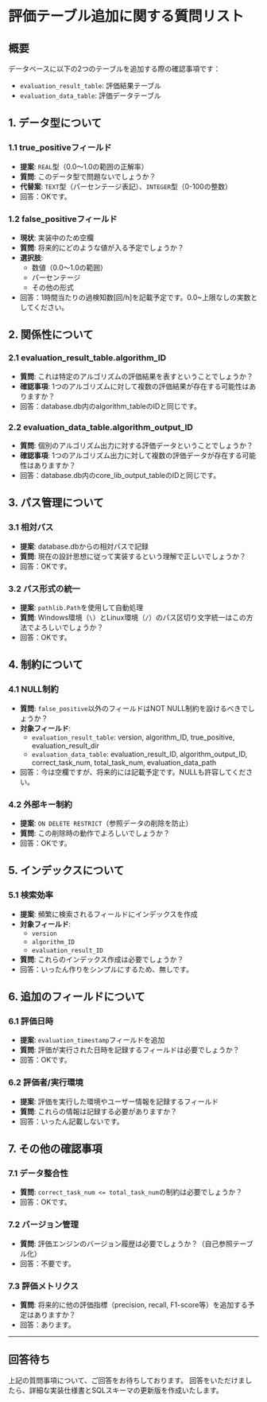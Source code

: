 # 評価テーブル追加に関する質問リスト

## 概要
データベースに以下の2つのテーブルを追加する際の確認事項です：
- `evaluation_result_table`: 評価結果テーブル
- `evaluation_data_table`: 評価データテーブル

## 1. データ型について

### 1.1 true_positiveフィールド
- **提案**: `REAL`型（0.0〜1.0の範囲の正解率）
- **質問**: このデータ型で問題ないでしょうか？
- **代替案**: `TEXT`型（パーセンテージ表記）、`INTEGER`型（0-100の整数）
- 回答：OKです。

### 1.2 false_positiveフィールド
- **現状**: 実装中のため空欄
- **質問**: 将来的にどのような値が入る予定でしょうか？
- **選択肢**: 
  - 数値（0.0〜1.0の範囲）
  - パーセンテージ
  - その他の形式
- 回答：1時間当たりの過検知数[回/h]を記載予定です。0.0~上限なしの実数としてください。

## 2. 関係性について

### 2.1 evaluation_result_table.algorithm_ID
- **質問**: これは特定のアルゴリズムの評価結果を表すということでしょうか？
- **確認事項**: 1つのアルゴリズムに対して複数の評価結果が存在する可能性はありますか？
- 回答：database.db内のalgorithm_tableのIDと同じです。

### 2.2 evaluation_data_table.algorithm_output_ID
- **質問**: 個別のアルゴリズム出力に対する評価データということでしょうか？
- **確認事項**: 1つのアルゴリズム出力に対して複数の評価データが存在する可能性はありますか？
- 回答：database.db内のcore_lib_output_tableのIDと同じです。

## 3. パス管理について

### 3.1 相対パス
- **提案**: database.dbからの相対パスで記録
- **質問**: 現在の設計思想に従って実装するという理解で正しいでしょうか？
- 回答：OKです。

### 3.2 パス形式の統一
- **提案**: `pathlib.Path`を使用して自動処理
- **質問**: Windows環境（`\`）とLinux環境（`/`）のパス区切り文字統一はこの方法でよろしいでしょうか？
- 回答：OKです。

## 4. 制約について

### 4.1 NULL制約
- **質問**: `false_positive`以外のフィールドはNOT NULL制約を設けるべきでしょうか？
- **対象フィールド**: 
  - `evaluation_result_table`: version, algorithm_ID, true_positive, evaluation_result_dir
  - `evaluation_data_table`: evaluation_result_ID, algorithm_output_ID, correct_task_num, total_task_num, evaluation_data_path
- 回答：今は空欄ですが、将来的には記載予定です。NULLも許容してください。

### 4.2 外部キー制約
- **提案**: `ON DELETE RESTRICT`（参照データの削除を防止）
- **質問**: この削除時の動作でよろしいでしょうか？
- 回答：OKです。

## 5. インデックスについて

### 5.1 検索効率
- **提案**: 頻繁に検索されるフィールドにインデックスを作成
- **対象フィールド**: 
  - `version`
  - `algorithm_ID`
  - `evaluation_result_ID`
- **質問**: これらのインデックス作成は必要でしょうか？
- 回答：いったん作りをシンプルにするため、無しです。

## 6. 追加のフィールドについて

### 6.1 評価日時
- **提案**: `evaluation_timestamp`フィールドを追加
- **質問**: 評価が実行された日時を記録するフィールドは必要でしょうか？
- 回答：OKです。

### 6.2 評価者/実行環境
- **提案**: 評価を実行した環境やユーザー情報を記録するフィールド
- **質問**: これらの情報は記録する必要がありますか？
- 回答：いったん記載しないです。

## 7. その他の確認事項

### 7.1 データ整合性
- **質問**: `correct_task_num <= total_task_num`の制約は必要でしょうか？
- 回答：OKです。

### 7.2 バージョン管理
- **質問**: 評価エンジンのバージョン履歴は必要でしょうか？（自己参照テーブル化）
- 回答：不要です。

### 7.3 評価メトリクス
- **質問**: 将来的に他の評価指標（precision, recall, F1-score等）を追加する予定はありますか？
- 回答：あります。

---

## 回答待ち
上記の質問事項について、ご回答をお待ちしております。
回答をいただけましたら、詳細な実装仕様書とSQLスキーマの更新版を作成いたします。
